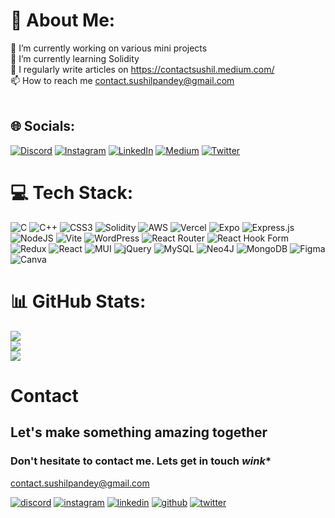 # 💫 About Me:
🔭 I’m currently working on various mini projects<br>🌱 I’m currently learning Solidity<br>📝 I regularly write articles on https://contactsushil.medium.com/<br>📫 How to reach me contact.sushilpandey@gmail.com<br><br>


## 🌐 Socials:
[![Discord](https://img.shields.io/badge/Discord-%237289DA.svg?logo=discord&logoColor=white)](https://discord.gg/ContactSushil) [![Instagram](https://img.shields.io/badge/Instagram-%23E4405F.svg?logo=Instagram&logoColor=white)](https://instagram.com/contactsushil) [![LinkedIn](https://img.shields.io/badge/LinkedIn-%230077B5.svg?logo=linkedin&logoColor=white)](https://linkedin.com/in/contactsushil) [![Medium](https://img.shields.io/badge/Medium-12100E?logo=medium&logoColor=white)](https://medium.com/@@contactsushil) [![Twitter](https://img.shields.io/badge/Twitter-%231DA1F2.svg?logo=Twitter&logoColor=white)](https://twitter.com/contactsushill) 

# 💻 Tech Stack:
![C](https://img.shields.io/badge/c-%2300599C.svg?style=for-the-badge&logo=c&logoColor=white) ![C++](https://img.shields.io/badge/c++-%2300599C.svg?style=for-the-badge&logo=c%2B%2B&logoColor=white) ![CSS3](https://img.shields.io/badge/css3-%231572B6.svg?style=for-the-badge&logo=css3&logoColor=white) ![Solidity](https://img.shields.io/badge/Solidity-%23363636.svg?style=for-the-badge&logo=solidity&logoColor=white) ![AWS](https://img.shields.io/badge/AWS-%23FF9900.svg?style=for-the-badge&logo=amazon-aws&logoColor=white) ![Vercel](https://img.shields.io/badge/vercel-%23000000.svg?style=for-the-badge&logo=vercel&logoColor=white) ![Expo](https://img.shields.io/badge/expo-1C1E24?style=for-the-badge&logo=expo&logoColor=#D04A37) ![Express.js](https://img.shields.io/badge/express.js-%23404d59.svg?style=for-the-badge&logo=express&logoColor=%2361DAFB) ![NodeJS](https://img.shields.io/badge/node.js-6DA55F?style=for-the-badge&logo=node.js&logoColor=white) ![Vite](https://img.shields.io/badge/vite-%23646CFF.svg?style=for-the-badge&logo=vite&logoColor=white) ![WordPress](https://img.shields.io/badge/WordPress-%23117AC9.svg?style=for-the-badge&logo=WordPress&logoColor=white) ![React Router](https://img.shields.io/badge/React_Router-CA4245?style=for-the-badge&logo=react-router&logoColor=white) ![React Hook Form](https://img.shields.io/badge/React%20Hook%20Form-%23EC5990.svg?style=for-the-badge&logo=reacthookform&logoColor=white) ![Redux](https://img.shields.io/badge/redux-%23593d88.svg?style=for-the-badge&logo=redux&logoColor=white) ![React](https://img.shields.io/badge/react-%2320232a.svg?style=for-the-badge&logo=react&logoColor=%2361DAFB) ![MUI](https://img.shields.io/badge/MUI-%230081CB.svg?style=for-the-badge&logo=mui&logoColor=white) ![jQuery](https://img.shields.io/badge/jquery-%230769AD.svg?style=for-the-badge&logo=jquery&logoColor=white) ![MySQL](https://img.shields.io/badge/mysql-%2300000f.svg?style=for-the-badge&logo=mysql&logoColor=white) ![Neo4J](https://img.shields.io/badge/Neo4j-008CC1?style=for-the-badge&logo=neo4j&logoColor=white) ![MongoDB](https://img.shields.io/badge/MongoDB-%234ea94b.svg?style=for-the-badge&logo=mongodb&logoColor=white) ![Figma](https://img.shields.io/badge/figma-%23F24E1E.svg?style=for-the-badge&logo=figma&logoColor=white) ![Canva](https://img.shields.io/badge/Canva-%2300C4CC.svg?style=for-the-badge&logo=Canva&logoColor=white)
# 📊 GitHub Stats:
![](https://github-readme-stats.vercel.app/api?username=sushilpandeyy&theme=dark&hide_border=false&include_all_commits=true&count_private=true)<br/>
![](https://github-readme-streak-stats.herokuapp.com/?user=sushilpandeyy&theme=dark&hide_border=false)<br/>
![](https://github-readme-stats.vercel.app/api/top-langs/?username=sushilpandeyy&theme=dark&hide_border=false&include_all_commits=true&count_private=true&layout=compact)

# Contact
## Let's make something amazing together
### Don't hesitate to contact me. Lets get in touch *wink**
<a href="mailto:contact.sushilpandey@gmail.com">contact.sushilpandey@gmail.com</a>

<div align="left">
    <a href=""><img alt="discord" src="https://img.shields.io/badge/Discord-Contact-5865F2?style=for-the-badge"></a>
    <a href="https://instagram.com/contactsushil"><img alt="instagram" src="https://img.shields.io/badge/Instagram-Follow-FF0069?style=for-the-badge"></a>
    <a href="https://linkedin.com/in/contactsushil"><img alt="linkedin" src="https://img.shields.io/badge/LinkedIn-Connect-0077B5?style=for-the-badge"></a>
    <a href="https://github.com/sushilpandeyy"><img alt="github" src="https://img.shields.io/badge/Github-Contact-000000?style=for-the-badge"></a>
    <a href="https://twitter.com/contactsushill"><img alt="twitter" src="https://img.shields.io/badge/Twitter-Contact-1D9BF0?style=for-the-badge"></a>
</div>
